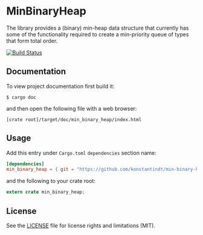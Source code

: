 
# MinBinaryHeap

The library provides a (binary) min-heap data structure that currently has some of the functionality required to create a min-priority queue of types that form total order.

[![Build Status](https://travis-ci.org/konstantindt/min-binary-heap.svg?branch=master)](https://travis-ci.org/konstantindt/min-binary-heap)

## Documentation

To view project documentation first build it:

```
$ cargo doc
```

and then open the following file with a web browser:

```
[crate root]/target/doc/min_binary_heap/index.html
```

## Usage

Add this entry under `Cargo.toml` `dependencies` section name:

```toml
[dependencies]
min_binary_heap = { git = "https://github.com/konstantindt/min-binary-heap" }
```

and the following to your crate root:

```rust
extern crate min_binary_heap;
```

## License

See the [LICENSE](LICENSE.md) file for license rights and limitations (MIT).
